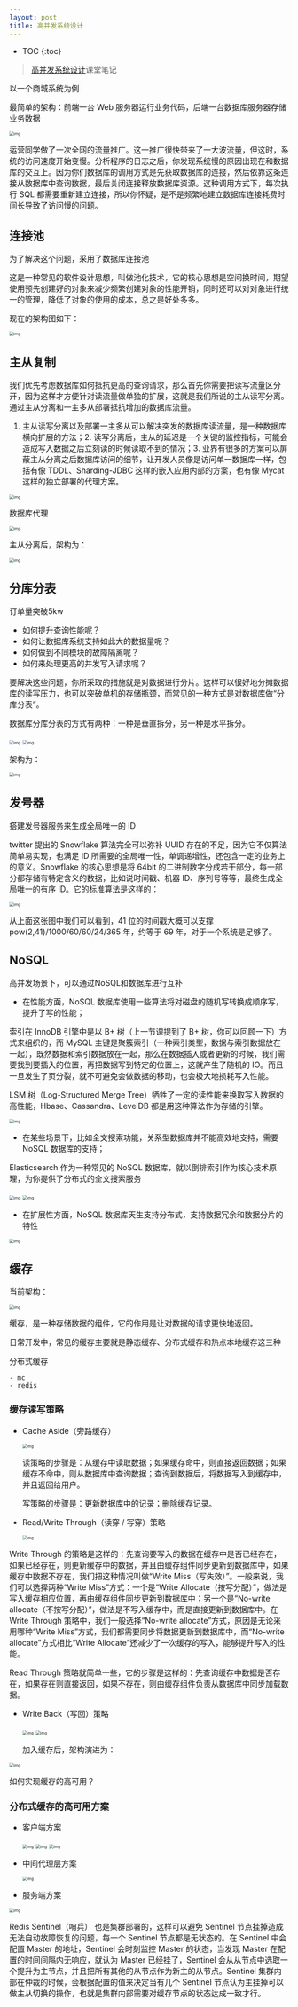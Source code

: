```yaml
---
layout: post
title: 高并发系统设计
---
```



* TOC
{:toc}


> [高并发系统设计](https://time.geekbang.org/column/intro/100035801?tab=catalog)课堂笔记



以一个商城系统为例

最简单的架构：前端一台 Web 服务器运行业务代码，后端一台数据库服务器存储业务数据

<img src="../images/838911dd61e5a61408c3bf96871b846a.jpg" alt="img" style="zoom: 50%;" />

运营同学做了一次全网的流量推广。这一推广很快带来了一大波流量，但这时，系统的访问速度开始变慢。分析程序的日志之后，你发现系统慢的原因出现在和数据库的交互上。因为你们数据库的调用方式是先获取数据库的连接，然后依靠这条连接从数据库中查询数据，最后关闭连接释放数据库资源。这种调用方式下，每次执行 SQL 都需要重新建立连接，所以你怀疑，是不是频繁地建立数据库连接耗费时间长导致了访问慢的问题。

## 连接池

为了解决这个问题，采用了数据库连接池

这是一种常见的软件设计思想，叫做池化技术，它的核心思想是空间换时间，期望使用预先创建好的对象来减少频繁创建对象的性能开销，同时还可以对对象进行统一的管理，降低了对象的使用的成本，总之是好处多多。

现在的架构图如下：

<img src="../images/2643e13598139d0964bfc40469bd8390.jpg" alt="img" style="zoom:50%;" />



## 主从复制

我们优先考虑数据库如何抵抗更高的查询请求，那么首先你需要把读写流量区分开，因为这样才方便针对读流量做单独的扩展，这就是我们所说的主从读写分离。通过主从分离和一主多从部署抵抗增加的数据库流量。

1. 主从读写分离以及部署一主多从可以解决突发的数据库读流量，是一种数据库横向扩展的方法；2. 读写分离后，主从的延迟是一个关键的监控指标，可能会造成写入数据之后立刻读的时候读取不到的情况；3. 业界有很多的方案可以屏蔽主从分离之后数据库访问的细节，让开发人员像是访问单一数据库一样，包括有像 TDDL、Sharding-JDBC 这样的嵌入应用内部的方案，也有像 Mycat 这样的独立部署的代理方案。





<img src="../images/575ef1a6dc6463e4c5a60a3752d8554d.jpg" alt="img" style="zoom:50%;" />

数据库代理

<img src="../images/e7e9430cbcb104764529ca5e01e6b3ff.jpg" alt="img" style="zoom:50%;" />



主从分离后，架构为：

<img src="../images/05fa7f7a861ebedc4d8f0c57bc88b023.jpg" alt="img" style="zoom:50%;" />

## 分库分表



订单量突破5kw

- 如何提升查询性能呢？
- 如何让数据库系统支持如此大的数据量呢？
- 如何做到不同模块的故障隔离呢？
- 如何来处理更高的并发写入请求呢？

要解决这些问题，你所采取的措施就是对数据进行分片。这样可以很好地分摊数据库的读写压力，也可以突破单机的存储瓶颈，而常见的一种方式是对数据库做“分库分表”。

数据库分库分表的方式有两种：一种是垂直拆分，另一种是水平拆分。

<img src="../images/7774c9393a6295b2d5e0f1a9fa7a5940.jpg" alt="img" style="zoom:50%;" />

<img src="../images/7c6af43da41bb197be753207d4b9e039.jpg" alt="img" style="zoom:50%;" />

架构为：

<img src="../images/14dc3467723db359347551c24819c3f5.jpg" alt="img" style="zoom:50%;" />

## 发号器

搭建发号器服务来生成全局唯一的 ID

twitter 提出的 Snowflake 算法完全可以弥补 UUID 存在的不足，因为它不仅算法简单易实现，也满足 ID 所需要的全局唯一性，单调递增性，还包含一定的业务上的意义。Snowflake 的核心思想是将 64bit 的二进制数字分成若干部分，每一部分都存储有特定含义的数据，比如说时间戳、机器 ID、序列号等等，最终生成全局唯一的有序 ID。它的标准算法是这样的：

<img src="../images/2dee7e8e227a339f8f3cb6e7b47c0c8d.jpg" alt="img" style="zoom:50%;" />

从上面这张图中我们可以看到，41 位的时间戳大概可以支撑 pow(2,41)/1000/60/60/24/365 年，约等于 69 年，对于一个系统是足够了。

## NoSQL

高并发场景下，可以通过NoSQL和数据库进行互补

- 在性能方面，NoSQL 数据库使用一些算法将对磁盘的随机写转换成顺序写，提升了写的性能；

索引在 InnoDB 引擎中是以 B+ 树（上一节课提到了 B+ 树，你可以回顾一下）方式来组织的，而 MySQL 主键是聚簇索引（一种索引类型，数据与索引数据放在一起），既然数据和索引数据放在一起，那么在数据插入或者更新的时候，我们需要找到要插入的位置，再把数据写到特定的位置上，这就产生了随机的 IO。而且一旦发生了页分裂，就不可避免会做数据的移动，也会极大地损耗写入性能。

LSM 树（Log-Structured Merge Tree）牺牲了一定的读性能来换取写入数据的高性能，Hbase、Cassandra、LevelDB 都是用这种算法作为存储的引擎。

<img src="../images/b4c9c93f22edae091740fa1606d109eb.jpg" alt="img" style="zoom:50%;" />

- 在某些场景下，比如全文搜索功能，关系型数据库并不能高效地支持，需要 NoSQL 数据库的支持；

Elasticsearch 作为一种常见的 NoSQL 数据库，就以倒排索引作为核心技术原理，为你提供了分布式的全文搜索服务

<img src="../images/201ffbb6da51e04894d8dee7eaeb5d57.jpg" alt="img" style="zoom:50%;" />

<img src="../images/c919944bcdfd1f1ce576790fc496a62f.jpg" alt="img" style="zoom:50%;" />

- 在扩展性方面，NoSQL 数据库天生支持分布式，支持数据冗余和数据分片的特性

<img src="../images/e8cb47c8cc556fce058f7c5cf06d4780.jpg" alt="img" style="zoom:50%;" />

## 缓存

当前架构：

<img src="../images/c14a816c828434fe1695220b7abdbc20.jpg" alt="img" style="zoom:50%;" />



缓存，是一种存储数据的组件，它的作用是让对数据的请求更快地返回。

日常开发中，常见的缓存主要就是静态缓存、分布式缓存和热点本地缓存这三种

分布式缓存

	- mc
	- redis

### 缓存读写策略



- Cache Aside（旁路缓存）

  <img src="../images/661da5a2b55b7d6e1575a3241247eec4.jpg" alt="img" style="zoom:50%;" />

  读策略的步骤是：从缓存中读取数据；如果缓存命中，则直接返回数据；如果缓存不命中，则从数据库中查询数据；查询到数据后，将数据写入到缓存中，并且返回给用户。

  写策略的步骤是：更新数据库中的记录；删除缓存记录。

- Read/Write Through（读穿 / 写穿）策略

  <img src="../images/90dc599d4d2604cd5943584c4d755bd1.jpg" alt="img" style="zoom:50%;" />

Write Through 的策略是这样的：先查询要写入的数据在缓存中是否已经存在，如果已经存在，则更新缓存中的数据，并且由缓存组件同步更新到数据库中，如果缓存中数据不存在，我们把这种情况叫做“Write Miss（写失效）”。一般来说，我们可以选择两种“Write Miss”方式：一个是“Write Allocate（按写分配）”，做法是写入缓存相应位置，再由缓存组件同步更新到数据库中；另一个是“No-write allocate（不按写分配）”，做法是不写入缓存中，而是直接更新到数据库中。在 Write Through 策略中，我们一般选择“No-write allocate”方式，原因是无论采用哪种“Write Miss”方式，我们都需要同步将数据更新到数据库中，而“No-write allocate”方式相比“Write Allocate”还减少了一次缓存的写入，能够提升写入的性能。

Read Through 策略就简单一些，它的步骤是这样的：先查询缓存中数据是否存在，如果存在则直接返回，如果不存在，则由缓存组件负责从数据库中同步加载数据。

- Write Back（写回）策略

  <img src="../images/59f3c4caafd4c3274ddb7e0ac37f429f.jpg" alt="img" style="zoom:50%;" />

  <img src="../images/a01bbf953088eef6695ffb1dc182b559.jpg" alt="img" style="zoom:50%;" />

  加入缓存后，架构演进为：

<img src="../images/6c860d61a578cde20591968cc2741a05.jpg" alt="img" style="zoom:50%;" />

如何实现缓存的高可用？

### 分布式缓存的高可用方案

- 客户端方案

  <img src="../images/720f7e4543d45fdc71056de280caff55.jpg" alt="img" style="zoom:50%;" />

  <img src="../images/f9ea0e201aa954cf46c5762835095efe.jpg" alt="img" style="zoom:50%;" />

  <img src="../images/4c13c4fd4278dc97d072afe09a1a1b91.jpg" alt="img" style="zoom:50%;" />

  

- 中间代理层方案

  <img src="../images/c517437faf418e7fa085b1850e3f7343.jpg" alt="img" style="zoom:50%;" />

- 服务端方案

<img src="../images/94ae214f840d2844b7b43751aab6d8e1.jpg" alt="img" style="zoom:50%;" />

Redis Sentinel（哨兵） 也是集群部署的，这样可以避免 Sentinel 节点挂掉造成无法自动故障恢复的问题，每一个 Sentinel 节点都是无状态的。在 Sentinel 中会配置 Master 的地址，Sentinel 会时刻监控 Master 的状态，当发现 Master 在配置的时间间隔内无响应，就认为 Master 已经挂了，Sentinel 会从从节点中选取一个提升为主节点，并且把所有其他的从节点作为新主的从节点。Sentinel 集群内部在仲裁的时候，会根据配置的值来决定当有几个 Sentinel 节点认为主挂掉可以做主从切换的操作，也就是集群内部需要对缓存节点的状态达成一致才行。